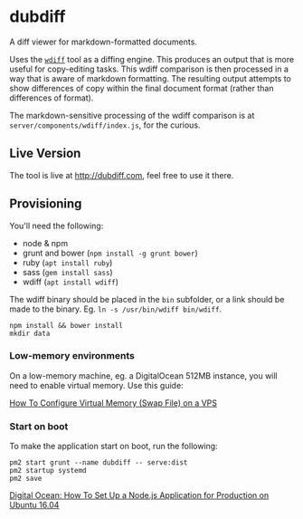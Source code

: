 # dubdiff

A diff viewer for markdown-formatted documents. 

Uses the [`wdiff`](http://www.gnu.org/software/wdiff/) tool as a diffing engine. This produces an output that is more useful for copy-editing tasks. This wdiff comparison is then processed in a way that is aware of markdown formatting. The resulting output attempts to show differences of copy within the final document format (rather than differences of format).

The markdown-sensitive processing of the wdiff comparison is at `server/components/wdiff/index.js`, for the curious.


## Live Version

The tool is live at http://dubdiff.com, feel free to use it there.

## Provisioning

You'll need the following:
  - node & npm
  - grunt and bower (`npm install -g grunt bower`)
  - ruby (`apt install ruby`)
  - sass (`gem install sass`)
  - wdiff (`apt install wdiff`)

The wdiff binary should be placed in the `bin` subfolder, or a link should be made to the binary. Eg. `ln -s /usr/bin/wdiff bin/wdiff`.

    npm install && bower install
    mkdir data

### Low-memory environments

On a low-memory machine, eg. a DigitalOcean 512MB instance, you will need to enable virtual memory. Use this guide:

[How To Configure Virtual Memory (Swap File) on a VPS](https://www.digitalocean.com/community/tutorials/how-to-configure-virtual-memory-swap-file-on-a-vps#2)

### Start on boot


To make the application start on boot, run the following:

    pm2 start grunt --name dubdiff -- serve:dist
    pm2 startup systemd
    pm2 save

 [Digital Ocean: How To Set Up a Node.js Application for Production on Ubuntu 16.04](https://www.digitalocean.com/community/tutorials/how-to-set-up-a-node-js-application-for-production-on-ubuntu-16-04)

